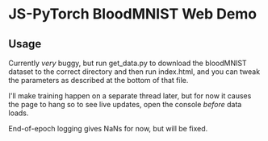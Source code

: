 # JS-PyTorch BloodMNIST Web Demo

## Usage

Currently *very* buggy, but run get_data.py to download the bloodMNIST dataset to the correct directory and then run index.html, and you can tweak the parameters as described at the bottom of that file.

I'll make training happen on a separate thread later, but for now it causes the page to hang so to see live updates, open the console *before* data loads.

End-of-epoch logging gives NaNs for now, but will be fixed.
